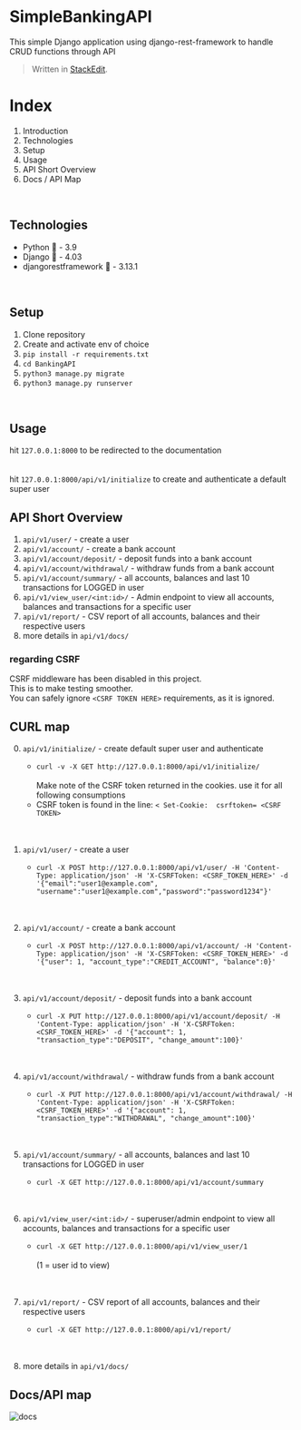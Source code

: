 # SimpleBankingAPI  
  
This simple Django application using django-rest-framework to handle CRUD functions through API  
  
> Written in  [StackEdit](https://stackedit.io/).  
  
  
# Index  
  
 1. Introduction   
 2. Technologies  
 3. Setup  
 4. Usage  
 5. API Short Overview  
 6. Docs / API Map
  
<br>  
  
## Technologies  
  
 - Python 🐍 - 3.9  
 - Django 📄 - 4.03  
 - djangorestframework 🧩 - 3.13.1  
  
  
<br>  
  
## Setup  
  
1. Clone repository  
2. Create and activate env of choice  
3. `pip install -r requirements.txt`  
4. `cd BankingAPI`  
5. `python3 manage.py migrate`  
6. `python3 manage.py runserver`  
  
 <br>  
  
## Usage  
  
hit `127.0.0.1:8000` to be redirected to the documentation  
 <br>  
hit `127.0.0.1:8000/api/v1/initialize` to create and authenticate a default super user  
  
  
## API Short Overview  
1. `api/v1/user/` - create a user  
2. `api/v1/account/` - create a bank account   
3. `api/v1/account/deposit/` - deposit funds into a bank account  
4. `api/v1/account/withdrawal/` - withdraw funds from a bank account  
5. `api/v1/account/summary/` - all accounts, balances and last 10 transactions for LOGGED in user   
6. `api/v1/view_user/<int:id>/` - Admin endpoint to view all accounts, balances and transactions for a specific user  
7. `api/v1/report/` - CSV report of all accounts, balances and their respective users   
8. more details in `api/v1/docs/`  
  
### regarding CSRF  
CSRF middleware has been disabled in this project.   
This is to make testing smoother.  
You can safely ignore `<CSRF TOKEN HERE>` requirements, as it is ignored.   
  
   
## CURL map  
0. `api/v1/initialize/` - create default super user and authenticate  
   - `curl -v -X GET http://127.0.0.1:8000/api/v1/initialize/`  
  <br> Make note of the CSRF token returned in the cookies. use it for all following consumptions  
   - CSRF token is found in the line: `< Set-Cookie:  csrftoken= <CSRF TOKEN>`   
 <br><br>  
  
1. `api/v1/user/` - create a user  
   - `curl -X POST http://127.0.0.1:8000/api/v1/user/ -H 'Content-Type: application/json' -H 'X-CSRFToken: <CSRF_TOKEN_HERE>' -d '{"email":"user1@example.com", "username":"user1@example.com","password":"password1234"}'`  
  <br><br>  
  
2. `api/v1/account/` - create a bank account   
   - `curl -X POST http://127.0.0.1:8000/api/v1/account/ -H 'Content-Type: application/json' -H 'X-CSRFToken: <CSRF_TOKEN_HERE>' -d '{"user": 1, "account_type":"CREDIT_ACCOUNT", "balance":0}'`  
  <br><br>  
  
3. `api/v1/account/deposit/` - deposit funds into a bank account  
   - `curl -X PUT http://127.0.0.1:8000/api/v1/account/deposit/ -H 'Content-Type: application/json' -H 'X-CSRFToken: <CSRF_TOKEN_HERE>' -d '{"account": 1, "transaction_type":"DEPOSIT", "change_amount":100}'`  
  <br><br>  
  
4. `api/v1/account/withdrawal/` - withdraw funds from a bank account  
   - `curl -X PUT http://127.0.0.1:8000/api/v1/account/withdrawal/ -H 'Content-Type: application/json' -H 'X-CSRFToken: <CSRF_TOKEN_HERE>' -d '{"account": 1, "transaction_type":"WITHDRAWAL", "change_amount":100}'`  
  <br><br>  
  
5. `api/v1/account/summary/` - all accounts, balances and last 10 transactions for LOGGED in user   
   - `curl -X GET http://127.0.0.1:8000/api/v1/account/summary`  
  <br><br>  
  
6. `api/v1/view_user/<int:id>/` - superuser/admin endpoint to view all accounts, balances and transactions for a specific user  
   - `curl -X GET http://127.0.0.1:8000/api/v1/view_user/1`   
 <br> (1 = user id to view)  
 <br><br>  
  
7. `api/v1/report/` - CSV report of all accounts, balances and their respective users  
   - `curl -X GET http://127.0.0.1:8000/api/v1/report/`   
 <br><br>  
  
8. more details in `api/v1/docs/`



## Docs/API map
![docs](https://user-images.githubusercontent.com/51651537/161448458-6deb2120-704c-460f-bac8-5d35389f4cdd.png)
